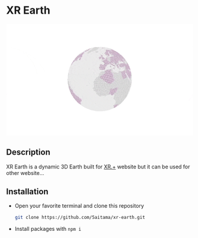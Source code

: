 # XR Earth

![](res/image/planet.gif)

## Description
XR Earth is a dynamic 3D Earth built for [XR.+](https://xr.plus) website but it can be used for other website...

## Installation

* Open your favorite terminal and clone this repository
  ```bash
  git clone https://github.com/5aitama/xr-earth.git
  ```
* Install packages with `npm i`


